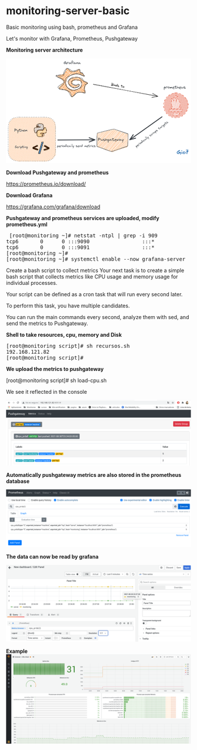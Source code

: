 # monitoring-server-basic
Basic monitoring using bash, prometheus and Grafana

Let's monitor with Grafana, Prometheus, Pushgateway

**Monitoring server architecture**

![Alt text](images/monitoring-architecture.png?raw=true "Monitoring")

**Download Pushgateway and prometheus**

https://prometheus.io/download/

**Download Grafana**

https://grafana.com/grafana/download

**Pushgateway and prometheus services are uploaded, modify prometheus.yml**

<pre> [root@monitoring ~]# netstat -ntpl | grep -i 909
tcp6       0      0 :::9090                 :::*                    LISTEN      4528/./prometheus   
tcp6       0      0 :::9091                 :::*                    LISTEN      4513/./pushgateway  
[root@monitoring ~]#
[root@monitoring ~]# systemctl enable --now grafana-server
</pre>

Create a bash script to collect metrics
Your next task is to create a simple bash script that collects metrics like CPU usage and memory usage for individual processes.

Your script can be defined as a cron task that will run every second later.

To perform this task, you have multiple candidates.

You can run the main commands every second, analyze them with sed, and send the metrics to Pushgateway.


**Shell to take resources, cpu, memory and Disk**
<pre>
[root@monitoring script]# sh recursos.sh 
192.168.121.82
[root@monitoring script]# </pre>

**We upload the metrics to pushgateway**

[root@monitoring script]# sh load-cpu.sh 

We see it reflected in the console

![Alt text](images/pushgateway.png?raw=true "pushgateway")

**Automatically pushgateway metrics are also stored in the prometheus database**

![Alt text](images/prometheus.png?raw=true "prometheus")

**The data can now be read by grafana**

![Alt text](images/grafana.png?raw=true "grafana")

**Example**
![Alt text](images/example.png?raw=true "Example")





